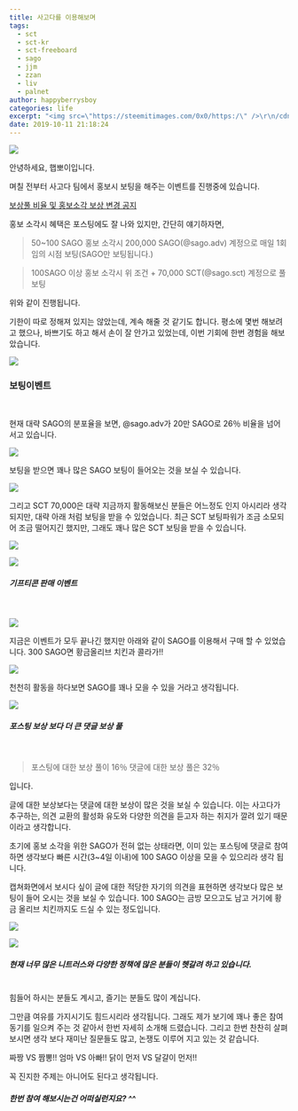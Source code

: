 ```yaml
---
title: 사고다를 이용해보며
tags:
  - sct
  - sct-kr
  - sct-freeboard
  - sago
  - jjm
  - zzan
  - liv
  - palnet
author: happyberrysboy
categories: life
excerpt: "<img src=\"https://steemitimages.com/0x0/https:/\" />\r\n/cdn.steemitimages.com/DQmeVyCnkva2SjkjT5mk9XPo2BJzbK7szFE1pDqqAHrSBsC/WHALE_TITLE_COLORED_LOW.jpg)  안녕하세요, 햅뽀이입니다.  며칠 전부터 사고다 팀에서 홍보시 보팅을 해주는 이벤트를 진행중에 있습니다.    [보상풀 비율 및 홍보소각 보상 변경 공지](  홍보 소각시 혜택은....."
date: 2019-10-11 21:18:24
---
```


![](https://steemitimages.com/0x0/https://cdn.steemitimages.com/DQmeVyCnkva2SjkjT5mk9XPo2BJzbK7szFE1pDqqAHrSBsC/WHALE_TITLE_COLORED_LOW.jpg)

안녕하세요, 햅뽀이입니다.

며칠 전부터 사고다 팀에서 홍보시 보팅을 해주는 이벤트를 진행중에 있습니다. 

 [보상풀 비율 및 홍보소각 보상 변경 공지](https://www.steemcoinpan.com/sago/@sagoda/50sago-100sago-sago-sago-and-sct-60-000sct-70-000sct)

홍보 소각시 혜택은 포스팅에도 잘 나와 있지만, 간단히 얘기하자면, 

> 50~100 SAGO 홍보 소각시 200,000 SAGO(@sago.adv) 계정으로 매일 1회 임의 시점 보팅(SAGO만 보팅됩니다.)

> 100SAGO 이상 홍보 소각시 위 조건 +  70,000 SCT(@sago.sct) 계정으로 풀보팅

위와 같이 진행됩니다.

기한이 따로 정해져 있지는 않았는데, 계속 해줄 것 같기도 합니다.  평소에 몇번 해보려고 했으나, 바쁘기도 하고 해서 손이 잘 안가고 있었는데, 이번 기회에 한번 경험을 해보았습니다. 

![](https://ipfs.busy.org/ipfs/QmUKxtLW5JEnqaaAnwiLc9kFK1BqpcMGoFKTF7JLKcvJqy)

### 보팅이벤트
<br>

현재 대략 SAGO의 분포율을 보면,  @sago.adv가 20만 SAGO로 26％ 비율을 넘어 서고 있습니다.


![](https://cdn.steemitimages.com/DQmVcJ1t5sQJMQ7YYhGDNqL7x53Prqrjjmsg3JjSAYsFpbY/image.png)

보팅을 받으면 꽤나 많은 SAGO 보팅이 들어오는 것을 보실 수 있습니다. 

![](https://cdn.steemitimages.com/DQmTUNj5nResT2LPPNt2NoGKRVfZTyEDDz1ux4DteYfkQqA/image.png)

그리고 SCT 70,000은 대략 지금까지 활동해보신 분들은 어느정도 인지 아시리라 생각되지만, 대략 아래 처럼 보팅을 받을 수 있었습니다. 최근 SCT 보팅파워가 조금 소모되어 조금 떨어지긴 했지만, 그래도 꽤나 많은 SCT 보팅을 받을 수 있습니다.


![](https://cdn.steemitimages.com/DQmSP3hkdBhZbEzo5LmjskhLgGuubBY6oMheLnHkLp3n4S1/image.png)



![](https://ipfs.busy.org/ipfs/QmUKxtLW5JEnqaaAnwiLc9kFK1BqpcMGoFKTF7JLKcvJqy)


##### 기프티콘 판매 이벤트
<br>


![](https://cdn.steemitimages.com/DQme5rVRkCEidVP8YYgf9CvSThuorAFUs2ud7rRc472iMEx/image.png)

지금은 이벤트가 모두 끝나긴 했지만 아래와 같이 SAGO를 이용해서 구매 할 수 있었습니다. 300 SAGO면 황금올리브 치킨과 콜라가!!

![](https://cdn.steemitimages.com/DQmXXEAZbETXekDhZjiYCjAruVq2oi5ChkJ5fHVHXY7puVX/image.png)

천천히 활동을 하다보면 SAGO를 꽤나 모을 수 있을 거라고 생각됩니다. 



![](https://ipfs.busy.org/ipfs/QmUKxtLW5JEnqaaAnwiLc9kFK1BqpcMGoFKTF7JLKcvJqy)


##### 포스팅 보상 보다 더 큰 댓글 보상 풀

<br>

> 포스팅에 대한 보상 풀이 16％
댓글에 대한 보상 풀은  32％ 

입니다. 

글에 대한 보상보다는 댓글에 대한 보상이 많은 것을 보실 수 있습니다. 이는 사고다가 추구하는, 의견 교환의 활성화 유도와 다양한 의견을 듣고자 하는 취지가 깔려 있기 때문이라고 생각합니다. 

초기에 홍보 소각을 위한 SAGO가 전혀 없는 상태라면, 이미 있는 포스팅에 댓글로 참여 하면 생각보다 빠른 시간(3~4일 이내)에 100 SAGO 이상을 모을 수 있으리라 생각 됩니다.

캡쳐화면에서 보시다 싶이 글에 대한 적당한 자기의 의견을 표현하면 생각보다 많은 보팅이 들어 오시는 것을 보실 수 있습니다. 100 SAGO는 금방 모으고도 남고 거기에 황금 올리브 치킨까지도 드실 수 있는 정도입니다.

![](https://cdn.steemitimages.com/DQmZicY2zEcAxniAEDeateweDKta3yxAaoPEQw2gxV46EAw/image.png)


![](https://ipfs.busy.org/ipfs/QmUKxtLW5JEnqaaAnwiLc9kFK1BqpcMGoFKTF7JLKcvJqy)



##### 현재 너무 많은 니트러스와 다양한 정책에 많은 분들이 헷갈려 하고 있습니다.
<br>
힘들어 하시는 분들도 계시고, 즐기는 분들도 많이 계십니다.

그만큼 여유를 가지시기도 힘드시리라 생각됩니다. 그래도 제가 보기에 꽤나 좋은 참여 동기를 일으켜 주는 것 같아서 한번 자세히 소개해 드렸습니다. 그리고 한번 찬찬히 살펴보시면 생각 보다 재미난 질문들도 많고, 논쟁도 이루어 지고 있는 것 같습니다. 

짜짱 VS 짬뽕!! 엄마 VS 아빠!! 닭이 먼저 VS 달걀이 먼저!!


꼭 진지한 주제는 아니어도 된다고 생각됩니다. 

##### 한번 참여 해보시는건 어떠실런지요? ^^